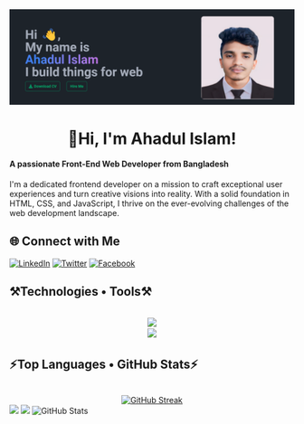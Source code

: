 <div id="header" align="center">
    <img src="/images/cover.png" alt="Banner Image">
</div>

<h1 align="center">👋Hi, I'm Ahadul Islam!</h1>

<div>
<h4 align="left">A passionate Front-End Web Developer from Bangladesh</h4>
<p>
  I'm a dedicated frontend developer on a mission to craft exceptional user experiences and turn creative visions into reality. With a solid foundation in HTML, CSS, and JavaScript, I thrive on the ever-evolving challenges of the web development landscape.
</p>  
</div>
<h2 align="left">🌐 Connect with Me </h2>

  [![LinkedIn](https://img.shields.io/badge/LinkedIn-blue?style=for-the-badge&logo=linkedin&logoColor=white)](https://www.linkedin.com/in/ahadaulislam/)
  [![Twitter](https://img.shields.io/badge/Twitter-blue?style=for-the-badge&logo=twitter&logoColor=white)](https://twitter.com/itsahadul99)
  [![Facebook](https://img.shields.io/badge/Facebook-blue?style=for-the-badge&logo=facebook&logoColor=white)](https://www.facebook.com/profile.php?id=100079312759357)

<h2 align="left">⚒️Technologies • Tools⚒️ </h2>
<br/>
<div align="center">
    <img src="https://skillicons.dev/icons?i=html,css,bootstrap,tailwind,javascript,react,nextjs,firebase" />
  <br/>
    <img src="https://skillicons.dev/icons?i=vscode,git,github,photoshop,figma,vite" /><br>
</div>

<h2 align="left">⚡Top Languages • GitHub Stats⚡</h2>
<br/>
<div>
  <div align="center">
  <a href="https://github.com/codebyahadul">
    <img src="http://github-readme-streak-stats.herokuapp.com?user=codebyahadul&theme=github_dark" alt="GitHub Streak">
  </a>
</div>
  <img width="33%" src="http://github-profile-summary-cards.vercel.app/api/cards/repos-per-language?username=codebyahadul&theme=github_dark">
 
  <img width="33%" src="http://github-profile-summary-cards.vercel.app/api/cards/stats?username=codebyahadul&theme=github_dark">

  <img width="33%" src="http://github-profile-summary-cards.vercel.app/api/cards/productive-time?username=codebyahadul&theme=github_dark&utcOffset=8" alt="GitHub Stats">
</div>
